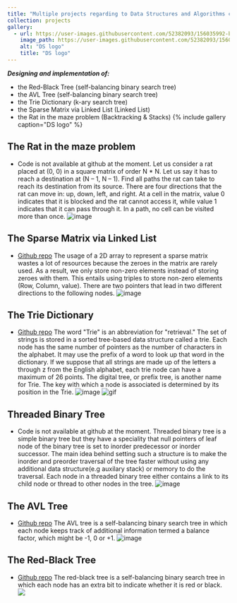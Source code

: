 ```yaml
---
title: "Multiple projects regarding to Data Structures and Algorithms course"
collection: projects
gallery:
  - url: https://user-images.githubusercontent.com/52382093/156035992-beddef68-e74f-4509-80a9-80b43d8e0e87.gif
    image_path: https://user-images.githubusercontent.com/52382093/156035992-beddef68-e74f-4509-80a9-80b43d8e0e87.gif
    alt: "DS logo"
    title: "DS logo"
---
```

***Designing and implementation of:***
- the Red-Black Tree (self-balancing binary search tree)
- the AVL Tree (self-balancing binary search tree)
- the Trie Dictionary (k-ary search tree)
- the Sparse Matrix via Linked List (Linked List)
- the Rat in the maze problem (Backtracking & Stacks)
{% include gallery caption="DS logo" %}

## The Rat in the maze problem
* Code is not available at github at the moment.
Let us consider a rat placed at (0, 0) in a square matrix of order N * N. Let us say it has to reach a destination at (N – 1, N – 1). Find all paths the rat can take to reach its destination from its source. There are four directions that the rat can move in: up, down, left, and right. At a cell in the matrix, value 0 indicates that it is blocked and the rat cannot access it, while value 1 indicates that it can pass through it. In a path, no cell can be visited more than once.
![image](https://raw.githubusercontent.com/mohmehdi/Quera.ir/master/Ug5scX1dga-pathset.png)

## The Sparse Matrix via Linked List
* [Github repo](https://github.com/mohmehdi/SparseMatrix-class-using-LinkedList)
The usage of a 2D array to represent a sparse matrix wastes a lot of resources because the zeroes in the matrix are rarely used. As a result, we only store non-zero elements instead of storing zeroes with them. This entails using triples to store non-zero elements (Row, Column, value). There are two pointers that lead in two different directions to the following nodes.
![image](https://raw.githubusercontent.com/mohmehdi/Quera.ir/master/3992%20-%20TA/DS/project%202%20sparse/matrix.png)

## The Trie Dictionary
* [Github repo](https://github.com/mohmehdi/trie-dictionary)
The word "Trie" is an abbreviation for "retrieval." The set of strings is stored in a sorted tree-based data structure called a trie. Each node has the same number of pointers as the number of characters in the alphabet. It may use the prefix of a word to look up that word in the dictionary. If we suppose that all strings are made up of the letters a through z from the English alphabet, each trie node can have a maximum of 26 points.
The digital tree, or prefix tree, is another name for Trie. The key with which a node is associated is determined by its position in the Trie.
![image](https://raw.githubusercontent.com/mohmehdi/Quera.ir/master/3992%20-%20TA/DS/Project%203%20Dictionary/fullTree.png)
![gif](https://raw.githubusercontent.com/mohmehdi/Quera.ir/master/3992%20-%20TA/DS/Project%203%20Dictionary/trie_gif.gif)


## Threaded Binary Tree
* Code is not available at github at the moment.
Threaded binary tree is a simple binary tree but they have a speciality that null pointers of leaf node of the binary tree is set to inorder predecessor or inorder successor.
The main idea behind setting such a structure is to make the inorder and preorder traversal of the tree faster without using any additional data structure(e.g auxilary stack) or memory to do the traversal.
Each node in a threaded binary tree either contains a link to its child node or thread to other nodes in the tree.
![image](/images/Threaded-Binary-Tree.jpg)

## The AVL Tree
* [Github repo](https://github.com/mohmehdi/AVL-Tree)
The AVL tree is a self-balancing binary search tree in which each node keeps track of additional information termed a balance factor, which might be -1, 0 or +1.
![image](https://raw.githubusercontent.com/mohmehdi/Quera.ir/master/3992%20-%20TA/DS/AVL/avl-tree2.png)

## The Red-Black Tree
* [Github repo](https://github.com/mohmehdi/Red-Black-Tree)
The red-black tree is a self-balancing binary search tree in which each node has an extra bit to indicate whether it is red or black.
![](https://upload.wikimedia.org/wikipedia/commons/thumb/4/41/Red-black_tree_example_with_NIL.svg/1920px-Red-black_tree_example_with_NIL.svg.png)

